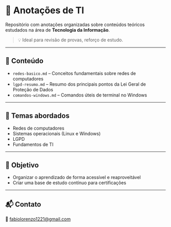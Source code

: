 # 📘 Anotações de TI

Repositório com anotações organizadas sobre conteúdos teóricos estudados na área de **Tecnologia da Informação**.

> 💡 Ideal para revisão de provas, reforço de estudo.

---

## 📁 Conteúdo

- `redes-basico.md` – Conceitos fundamentais sobre redes de computadores
- `lgpd-resumo.md` – Resumo dos principais pontos da Lei Geral de Proteção de Dados
- `comandos-windows.md` – Comandos úteis de terminal no Windows

---

## 🧱 Temas abordados

- Redes de computadores
- Sistemas operacionais (Linux e Windows)
- LGPD
- Fundamentos de TI

---

## 🎯 Objetivo

- Organizar o aprendizado de forma acessível e reaproveitável
- Criar uma base de estudo contínuo para certificações

---

## 📬 Contato

📧 [fabiolorenzo1221@gmail.com](mailto:fabiolorenzo1221@gmail.com)

